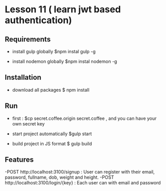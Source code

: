 # Lesson 11 ( learn jwt based authentication)

## Requirements
- install gulp globally 
  $npm instal gulp -g

- install nodemon globally
  $npm instal nodemon -g

## Installation
- download all packages
  $ npm install

## Run 
- first : $cp secret.coffee.origin secret.coffee , and you can have your own secret key
- start project automatically
  $gulp start

-  build project in JS format
  $ gulp build

## Features 
 -POST http://localhost:3100/signup : User can register with their email, password, fullname, dob, weight and height.
 -POST http://localhost:3100/login/{key} : Each user can with email and password
